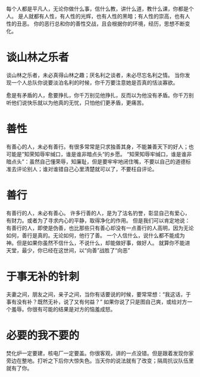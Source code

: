 每个人都是平凡人，无论你做什么事，信什么教，讲什么道，教什么课，你都是个人。
是人就都有人性，有人性的光辉，也有人性的黑暗；有人性的崇高，也有人性的丑恶。
你的恶行总和你的善性交战，且会根据你的环境，经历，思想不断变化。

# 谈山林之乐者
谈山林之乐者，未必真得山林之趣；厌名利之谈者，未必尽忘名利之情。
当你发现一个人总队你说要淡泊名利的时候，你千万要注意她是否真的恬淡寡欲。

愈是有矛盾的人，愈要挣扎，你千万别见他挣扎，反而以为他没有矛盾。你千万别听他们说快乐就以为他真的无忧，只怕他们更矛盾，更痛苦。

# 善性
有善心的人，未必有善行。有很多常常是只求独善其身，不能兼善天下的好人；也可能是”知荣知辱牢缄口，谁是谁非暗点头“的乡愿。
“知荣知辱牢缄口，谁是谁非暗点头”：虽然自己懂荣辱，知廉耻，但是要牢牢地闭住嘴，不要以自己的道德标准去评论别人；谁对谁错自己心里清楚就可以了，不要枉自评论。

# 善行
有善行的人，未必有善心。
许多行善的人，是为了沽名钓誉，彰显自己有爱心，有财力。或者为了寻求内心的平静，取得净化的作用。
但是我们可以肯定地说：有善行的人，即使是伪善，也比那些只有善心却没有一点善行的人高明，因为无论如何，善行是真的。无论如何，他行了善。
一个人信什么，说什么都不能成为神。但是如果你虽然不信什么，不说什么，却能做好事，做好人。
就算你不能进天堂，最少，你已经在这世间，以“向善”战胜了“向恶”

# 于事无补的针刺
夫妻之间，朋友之间，亲子之间，当你有话要说的时候，要常常想：“我这话，于事有没有补？既然无补，说了又有何益？”
如果你说了只是图自己爽，或给对方一个羞辱。你很有可能的结果是对方的恼羞成怒。

# 必要的我不要的
焚化炉一定要建，核电厂一定要盖。你很客观，讲的一点没错。但是跟着发现你家旁边在整地。打听之下后你大惊失色。当天你的说法就有了改变；隔周抗议队伍里就有了你。

